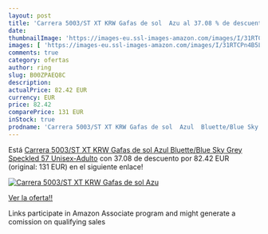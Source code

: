 ```yaml
---
layout: post
title: 'Carrera 5003/ST XT KRW Gafas de sol  Azu al 37.08 % de descuento'
date: 
thumbnailImage: 'https://images-eu.ssl-images-amazon.com/images/I/31RTCPn4B5L._SL200_.jpg'
images: [ 'https://images-eu.ssl-images-amazon.com/images/I/31RTCPn4B5L._SL200_.jpg' ]
comments: true
category: ofertas
author: ring
slug: B00ZPAEQ8C
description:
actualPrice: 82.42 EUR
currency: EUR
price: 82.42
comparePrice: 131 EUR
inStock: true
prodname: 'Carrera 5003/ST XT KRW Gafas de sol  Azul  Bluette/Blue Sky Grey Speckled   57 Unisex-Adulto'
---
```


Está [Carrera 5003/ST XT KRW Gafas de sol  Azul  Bluette/Blue Sky Grey Speckled   57 Unisex-Adulto](https://www.amazon.es/dp/B00ZPAEQ8C/?tag=tolees-21) con 37.08 de descuento por 82.42 EUR (original: 131 EUR) en el siguiente enlace!

[![Carrera 5003/ST XT KRW Gafas de sol  Azu](https://images-eu.ssl-images-amazon.com/images/I/31RTCPn4B5L._SL200_.jpg)](https://www.amazon.es/dp/B00ZPAEQ8C/?tag=tolees-21)

[Ver la oferta!!](https://www.amazon.es/dp/B00ZPAEQ8C/?tag=tolees-21)

Links participate in Amazon Associate program and might generate a comission on qualifying sales


